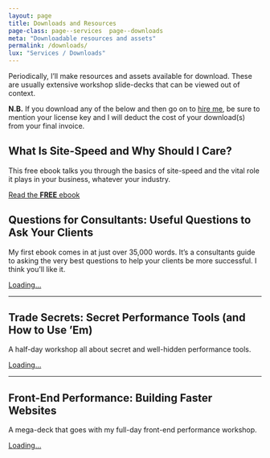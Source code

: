 ```yaml
---
layout: page
title: Downloads and Resources
page-class: page--services  page--downloads
meta: "Downloadable resources and assets"
permalink: /downloads/
lux: "Services / Downloads"
---
```


Periodically, I’ll make resources and assets available for download. These are
usually extensive workshop slide-decks that can be viewed out of context.

<p class="c-highlight"><strong>N.B.</strong> If you download any of the below
and then go on to <a href="/services/">hire me</a>, be sure to mention your
license key and I will deduct the cost of your download(s) from your final
invoice.</p>

## What Is Site-Speed and Why Should I Care?

This free ebook talks you through the basics of site-speed and the vital role it
plays in your business, whatever your industry.

<a href="./site-speed/" class="btn  btn--positive">Read the <b>FREE</b> ebook</a>

## Questions for Consultants: Useful Questions to Ask Your Clients

My first ebook comes in at just over 35,000 words. It’s a consultants guide to
asking the very best questions to help your clients be more successful. I think
you’ll like it.

<div class="gumroad-product-embed" data-gumroad-product-id="questions-for-consultants"><a href="https://gumroad.com/l/questions-for-consultants">Loading…</a></div>

- - -

## Trade Secrets: Secret Performance Tools (and How to Use ’Em)

A half-day workshop all about secret and well-hidden performance tools.

<div class="gumroad-product-embed" data-gumroad-product-id="trade-secrets"><a href="https://gumroad.com/l/trade-secrets">Loading…</a></div>

- - -

## Front-End Performance: Building Faster Websites

A mega-deck that goes with my full-day front-end performance workshop.

<div class="gumroad-product-embed" data-gumroad-product-id="perfmatters"><a href="https://gumroad.com/l/perfmatters">Loading…</a></div>
